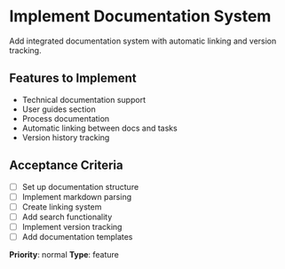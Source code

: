 # Implement Documentation System

Add integrated documentation system with automatic linking and version tracking.

## Features to Implement
- Technical documentation support
- User guides section
- Process documentation
- Automatic linking between docs and tasks
- Version history tracking

## Acceptance Criteria
- [ ] Set up documentation structure
- [ ] Implement markdown parsing
- [ ] Create linking system
- [ ] Add search functionality
- [ ] Implement version tracking
- [ ] Add documentation templates

**Priority**: normal
**Type**: feature 